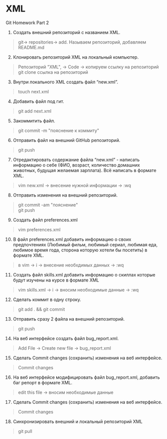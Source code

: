 # XML
Git Homework Part 2

1. Создать внешний репозиторий c названием XML.

> git-> repositories-> add. Называем репозиторий, добавляем README.md 

2. Клонировать репозиторий XML на локальный компьютер.

> Репозиторий "XML", -> Code -> копируем ссылку на репозиторий  
> git clone ссылка на репозиторий

3. Внутри локального XML создать файл “new.xml”.

> touch next.xml

4. Добавить файл под гит.

> git add next.xml

5. Закоммитить файл.

> git commit -m "пояснение к коммиту"

6. Отправить файл на внешний GitHub репозиторий.

> git push

7. Отредактировать содержание файла “new.xml” - написать информацию о себе (ФИО, возраст, количество домашних животных, будущая желаемая зарплата). Всё написать в формате XML.

> vim new.xml -> внесение нужной информации -> :wq

8. Отправить изменения на внешний репозиторий.

> git commit -am "пояснение"  
> git push

9. Создать файл preferences.xml

> vim preferences.xml

10. В файл preferences.xml добавить информацию о своих предпочтениях (Любимый фильм, любимый сериал, любимая еда, любимое время года, сторона которую хотели бы посетить) в формате XML.

> в vim -> i -> внесение необхдимых данных -> :wq

11. Создать файл skills.xml добавить информацию о скиллах которые будут изучены на курсе в формате XML

> vim skills.xml -> i -> вносим необходимые данные -> :wq

12. Сделать коммит в одну строку.

> git add . && git commit

13. Отправить сразу 2 файла на внешний репозиторий.

> git push

14. На веб интерфейсе создать файл bug_report.xml.

> Add File -> Create new file -> bug_report.xml

15. Сделать Commit changes (сохранить) изменения на веб интерфейсе.

> Commit changes

16. На веб интерфейсе модифицировать файл bug_report.xml, добавить баг репорт в формате XML.

> edit this file -> вносим необходимые данные

17. Сделать Commit changes (сохранить) изменения на веб интерфейсе.

> Commit changes

18. Синхронизировать внешний и локальный репозиторий XML

> git pull
